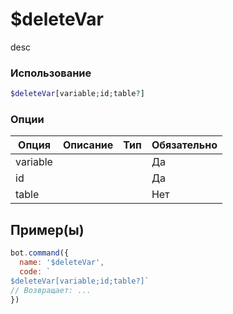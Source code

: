 # $deleteVar
desc
### Использование
```php
$deleteVar[variable;id;table?]
```

### Опции

| Опция | Описание | Тип | Обязательно |
|--------|-------------|------|----------|
| variable |  |  | Да | 
| id |  |  | Да | 
| table |  |  | Нет |
## Пример(ы)

```javascript
bot.command({
  name: '$deleteVar',
  code: `
$deleteVar[variable;id;table?]`
// Возвращает: ...
})
```
